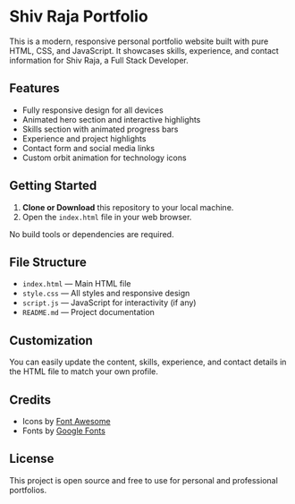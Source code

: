 # Shiv Raja Portfolio

This is a modern, responsive personal portfolio website built with pure HTML, CSS, and JavaScript. It showcases skills, experience, and contact information for Shiv Raja, a Full Stack Developer.

## Features
- Fully responsive design for all devices
- Animated hero section and interactive highlights
- Skills section with animated progress bars
- Experience and project highlights
- Contact form and social media links
- Custom orbit animation for technology icons

## Getting Started

1. **Clone or Download** this repository to your local machine.
2. Open the `index.html` file in your web browser.

No build tools or dependencies are required.

## File Structure

- `index.html` — Main HTML file
- `style.css` — All styles and responsive design
- `script.js` — JavaScript for interactivity (if any)
- `README.md` — Project documentation

## Customization

You can easily update the content, skills, experience, and contact details in the HTML file to match your own profile.

## Credits

- Icons by [Font Awesome](https://fontawesome.com/)
- Fonts by [Google Fonts](https://fonts.google.com/)

## License

This project is open source and free to use for personal and professional portfolios.
